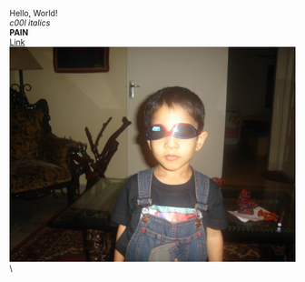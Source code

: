 Hello, World!\
*c00l italics*\
**PAIN**\
[Link](https://youtu.be/LKsgDcckur0)\
![Image](/DSC01276.JPG)\
